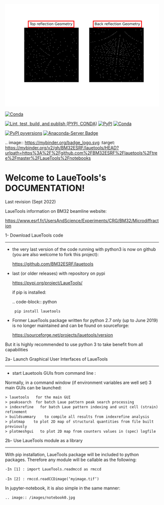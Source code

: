 
![til](https://github.com/BM32ESRF/lauetools/blob/master/animation_Si.gif)

[![Conda](https://img.shields.io/conda/pn/bm32esrf/lauetools?color=green&label=supported%20platform)](https://anaconda.org/bm32esrf/lauetools)

[![Lint, test, build, and publish (PYPI, CONDA)](https://github.com/BM32ESRF/lauetools/actions/workflows/complete_workflow.yml/badge.svg)](https://github.com/BM32ESRF/lauetools/actions/workflows/complete_workflow.yml)
[![PyPI](https://img.shields.io/pypi/v/LaueTools)](https://pypi.python.org/pypi/LaueTools/)
[![Conda](https://img.shields.io/conda/v/bm32esrf/lauetools?style=flat-square)](https://anaconda.org/bm32esrf/lauetools)


[![PyPI pyversions](https://img.shields.io/pypi/pyversions/LaueTools.svg)](https://pypi.python.org/pypi/LaueTools/)
[![Anaconda-Server Badge](https://anaconda.org/bm32esrf/lauetools/badges/license.svg)](https://anaconda.org/bm32esrf/lauetools)

.. image:: https://mybinder.org/badge_logo.svg
 :target: https://mybinder.org/v2/gh/BM32ESRF/lauetools/HEAD?urlpath=https%3A%2F%2Fgithub.com%2FBM32ESRF%2Flauetools%2Ftree%2Fmaster%2FLaueTools%2Fnotebooks

Welcome to LaueTools's DOCUMENTATION!
=====================================

Last revision (Sept 2022)

LaueTools information on BM32 beamline website:

https://www.esrf.fr/UsersAndScience/Experiments/CRG/BM32/Microdiffraction


1- Download LaueTools code
***************************

- the very last version of the code running with python3 is now on github (you are also welcome to fork this project):

	https://github.com/BM32ESRF/lauetools

- last (or older releases) with repository on pypi

	https://pypi.org/project/LaueTools/

	if pip is installed:

	.. code-block:: python

	   pip install lauetools

- Former LaueTools package written for python 2.7 only (up to June 2019) is no longer maintained and can be found on sourceforge:
	
	https://sourceforge.net/projects/lauetools/version


But it is highly recommended to use python 3 to take benefit from all capabilities

2a- Launch Graphical User Interfaces of LaueTools
*************************************************
- start Lauetools GUIs from command line :

Normally, in a command window (if environment variables are well set) 3 main GUIs can be launched:

	> lauetools   for the main GUI
	> peaksearch  for batch Laue pattern peak search processing
	> indexrefine   for batch Laue pattern indexing and unit cell (strain) refinement
	> buildsummary    to compile all results from indexrefine analysis
	> plotmap    to plot 2D map of structural quantities from file built previously
	> plotmeshgui   to plot 2D map from counters values in (spec) logfile


2b- Use LaueTools module as a library
**************************************

With pip installation, LaueTools package will be included to python packages. Therefore any module will be callable as the following:
 
	-In [1] : import LaueTools.readmccd as rmccd

	-In [2] : rmccd.readCCDimage(‘myimage.tif’)

In jupyter-notebook, it is also simple in the same manner:

	.. image:: /images/notebook0.jpg




